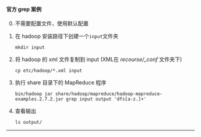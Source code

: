 #### 官方 grep 案例

0. 不需要配置文件，使用默认配置

1. 在 hadoop 安装路径下创建一个`input`文件夹

    ```shell
    mkdir input
    ```

2. 将 hadoop 的 xml 文件复制到 input (XML在 *recourse/_conf* 文件夹下)

    ```shell
    cp etc/hadoop/*.xml input
    ```

3. 执行 share 目录下的 MapReduce 程序

    ```shell
    bin/hadoop jar share/hadoop/mapreduce/hadoop-mapreduce-examples.2.7.2.jar grep input output 'dfs[a-z.]+'
    ```
    
4. 查看输出

    ```shell
    ls output/
    ```

---



